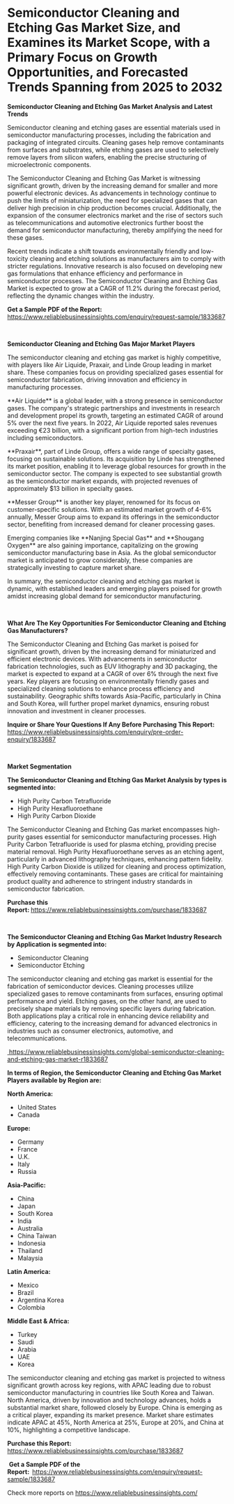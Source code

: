 <p><h1>Semiconductor Cleaning and Etching Gas Market Size, and Examines its Market Scope, with a Primary Focus on Growth Opportunities, and Forecasted Trends Spanning from 2025 to 2032</h1></p><p><strong>Semiconductor Cleaning and Etching Gas Market Analysis and Latest Trends</strong></p>
<p><p>Semiconductor cleaning and etching gases are essential materials used in semiconductor manufacturing processes, including the fabrication and packaging of integrated circuits. Cleaning gases help remove contaminants from surfaces and substrates, while etching gases are used to selectively remove layers from silicon wafers, enabling the precise structuring of microelectronic components.</p><p>The Semiconductor Cleaning and Etching Gas Market is witnessing significant growth, driven by the increasing demand for smaller and more powerful electronic devices. As advancements in technology continue to push the limits of miniaturization, the need for specialized gases that can deliver high precision in chip production becomes crucial. Additionally, the expansion of the consumer electronics market and the rise of sectors such as telecommunications and automotive electronics further boost the demand for semiconductor manufacturing, thereby amplifying the need for these gases.</p><p>Recent trends indicate a shift towards environmentally friendly and low-toxicity cleaning and etching solutions as manufacturers aim to comply with stricter regulations. Innovative research is also focused on developing new gas formulations that enhance efficiency and performance in semiconductor processes. The Semiconductor Cleaning and Etching Gas Market is expected to grow at a CAGR of 11.2% during the forecast period, reflecting the dynamic changes within the industry.</p></p>
<p><strong>Get a Sample PDF of the Report:&nbsp;</strong> <a href="https://www.reliablebusinessinsights.com/enquiry/request-sample/1833687?utm_campaign=3030&utm_medium=2&utm_source=Github&utm_content=ia&utm_term=26032025&utm_id=semiconductor-cleaning-and-etching-gas">https://www.reliablebusinessinsights.com/enquiry/request-sample/1833687</a></p>
<p>&nbsp;</p>
<p><strong>Semiconductor Cleaning and Etching Gas Major Market Players</strong></p>
<p><p>The semiconductor cleaning and etching gas market is highly competitive, with players like Air Liquide, Praxair, and Linde Group leading in market share. These companies focus on providing specialized gases essential for semiconductor fabrication, driving innovation and efficiency in manufacturing processes.</p><p>**Air Liquide** is a global leader, with a strong presence in semiconductor gases. The company's strategic partnerships and investments in research and development propel its growth, targeting an estimated CAGR of around 5% over the next five years. In 2022, Air Liquide reported sales revenues exceeding €23 billion, with a significant portion from high-tech industries including semiconductors.</p><p>**Praxair**, part of Linde Group, offers a wide range of specialty gases, focusing on sustainable solutions. Its acquisition by Linde has strengthened its market position, enabling it to leverage global resources for growth in the semiconductor sector. The company is expected to see substantial growth as the semiconductor market expands, with projected revenues of approximately $13 billion in specialty gases.</p><p>**Messer Group** is another key player, renowned for its focus on customer-specific solutions. With an estimated market growth of 4-6% annually, Messer Group aims to expand its offerings in the semiconductor sector, benefiting from increased demand for cleaner processing gases.</p><p>Emerging companies like **Nanjing Special Gas** and **Shougang Oxygen** are also gaining importance, capitalizing on the growing semiconductor manufacturing base in Asia. As the global semiconductor market is anticipated to grow considerably, these companies are strategically investing to capture market share.</p><p>In summary, the semiconductor cleaning and etching gas market is dynamic, with established leaders and emerging players poised for growth amidst increasing global demand for semiconductor manufacturing.</p></p>
<p>&nbsp;</p>
<p><strong>What Are The Key Opportunities For Semiconductor Cleaning and Etching Gas Manufacturers?</strong></p>
<p><p>The Semiconductor Cleaning and Etching Gas market is poised for significant growth, driven by the increasing demand for miniaturized and efficient electronic devices. With advancements in semiconductor fabrication technologies, such as EUV lithography and 3D packaging, the market is expected to expand at a CAGR of over 6% through the next five years. Key players are focusing on environmentally friendly gases and specialized cleaning solutions to enhance process efficiency and sustainability. Geographic shifts towards Asia-Pacific, particularly in China and South Korea, will further propel market dynamics, ensuring robust innovation and investment in cleaner processes.</p></p>
<p><strong>Inquire or Share Your Questions If Any Before Purchasing This Report:</strong> <a href="https://www.reliablebusinessinsights.com/enquiry/pre-order-enquiry/1833687?utm_campaign=3030&utm_medium=2&utm_source=Github&utm_content=ia&utm_term=26032025&utm_id=semiconductor-cleaning-and-etching-gas">https://www.reliablebusinessinsights.com/enquiry/pre-order-enquiry/1833687</a></p>
<p>&nbsp;</p>
<p><strong>Market Segmentation</strong></p>
<p><strong>The Semiconductor Cleaning and Etching Gas Market Analysis by types is segmented into:</strong></p>
<p><ul><li>High Purity Carbon Tetrafluoride</li><li>High Purity Hexafluoroethane</li><li>High Purity Carbon Dioxide</li></ul></p>
<p><p>The Semiconductor Cleaning and Etching Gas market encompasses high-purity gases essential for semiconductor manufacturing processes. High Purity Carbon Tetrafluoride is used for plasma etching, providing precise material removal. High Purity Hexafluoroethane serves as an etching agent, particularly in advanced lithography techniques, enhancing pattern fidelity. High Purity Carbon Dioxide is utilized for cleaning and process optimization, effectively removing contaminants. These gases are critical for maintaining product quality and adherence to stringent industry standards in semiconductor fabrication.</p></p>
<p><strong>Purchase this Report:&nbsp;</strong><a href="https://www.reliablebusinessinsights.com/purchase/1833687?utm_campaign=3030&utm_medium=2&utm_source=Github&utm_content=ia&utm_term=26032025&utm_id=semiconductor-cleaning-and-etching-gas">https://www.reliablebusinessinsights.com/purchase/1833687</a></p>
<p>&nbsp;</p>
<p><strong>The Semiconductor Cleaning and Etching Gas Market Industry Research by Application is segmented into:</strong></p>
<p><ul><li>Semiconductor Cleaning</li><li>Semiconductor Etching</li></ul></p>
<p><p>The semiconductor cleaning and etching gas market is essential for the fabrication of semiconductor devices. Cleaning processes utilize specialized gases to remove contaminants from surfaces, ensuring optimal performance and yield. Etching gases, on the other hand, are used to precisely shape materials by removing specific layers during fabrication. Both applications play a critical role in enhancing device reliability and efficiency, catering to the increasing demand for advanced electronics in industries such as consumer electronics, automotive, and telecommunications.</p></p>
<p><a href="https://www.reliablebusinessinsights.com/global-semiconductor-cleaning-and-etching-gas-market-r1833687?utm_campaign=3030&utm_medium=2&utm_source=Github&utm_content=ia&utm_term=26032025&utm_id=semiconductor-cleaning-and-etching-gas">&nbsp;https://www.reliablebusinessinsights.com/global-semiconductor-cleaning-and-etching-gas-market-r1833687</a></p>
<p><strong>In terms of Region, the Semiconductor Cleaning and Etching Gas Market Players available by Region are:</strong></p>
<p>
    <p> <strong> North America: </strong>
        <ul>
            <li>United States</li>
            <li>Canada</li>
        </ul>
        </p> 
    <p> <strong> Europe: </strong>
        <ul>
            <li>Germany</li>
            <li>France</li>
            <li>U.K.</li>
            <li>Italy</li>
            <li>Russia</li>
        </ul>
        </p> 
    <p> <strong> Asia-Pacific: </strong>
        <ul>
            <li>China</li>
            <li>Japan</li>
            <li>South Korea</li>
            <li>India</li>
            <li>Australia</li>
            <li>China Taiwan</li>
            <li>Indonesia</li>
            <li>Thailand</li>
            <li>Malaysia</li>
        </ul>
        </p> 
    <p> <strong> Latin America: </strong>
        <ul>
            <li>Mexico</li>
            <li>Brazil</li>
            <li>Argentina Korea</li>
            <li>Colombia</li>
        </ul>
        </p> 
    <p> <strong> Middle East & Africa: </strong>
        <ul>
            <li>Turkey</li>
            <li>Saudi</li>
            <li>Arabia</li>
            <li>UAE</li>
            <li>Korea</li>
        </ul>
    </p>
    </p>
<p><p>The semiconductor cleaning and etching gas market is projected to witness significant growth across key regions, with APAC leading due to robust semiconductor manufacturing in countries like South Korea and Taiwan. North America, driven by innovation and technology advances, holds a substantial market share, followed closely by Europe. China is emerging as a critical player, expanding its market presence. Market share estimates indicate APAC at 45%, North America at 25%, Europe at 20%, and China at 10%, highlighting a competitive landscape.</p></p>
<p><strong>Purchase this Report: </strong><a href="https://www.reliablebusinessinsights.com/purchase/1833687?utm_campaign=3030&utm_medium=2&utm_source=Github&utm_content=ia&utm_term=26032025&utm_id=semiconductor-cleaning-and-etching-gas">https://www.reliablebusinessinsights.com/purchase/1833687</a></p>
<p>&nbsp;<strong>Get a Sample PDF of the Report:&nbsp;&nbsp;</strong><a href="https://www.reliablebusinessinsights.com/enquiry/request-sample/1833687?utm_campaign=3030&utm_medium=2&utm_source=Github&utm_content=ia&utm_term=26032025&utm_id=semiconductor-cleaning-and-etching-gas">https://www.reliablebusinessinsights.com/enquiry/request-sample/1833687</a></p>
<p><strong></strong></p>
<p>Check more reports on <a href="https://www.reliablebusinessinsights.com/?utm_campaign=3030&utm_medium=2&utm_source=Github&utm_content=ia&utm_term=26032025&utm_id=semiconductor-cleaning-and-etching-gas">https://www.reliablebusinessinsights.com/</a></p>